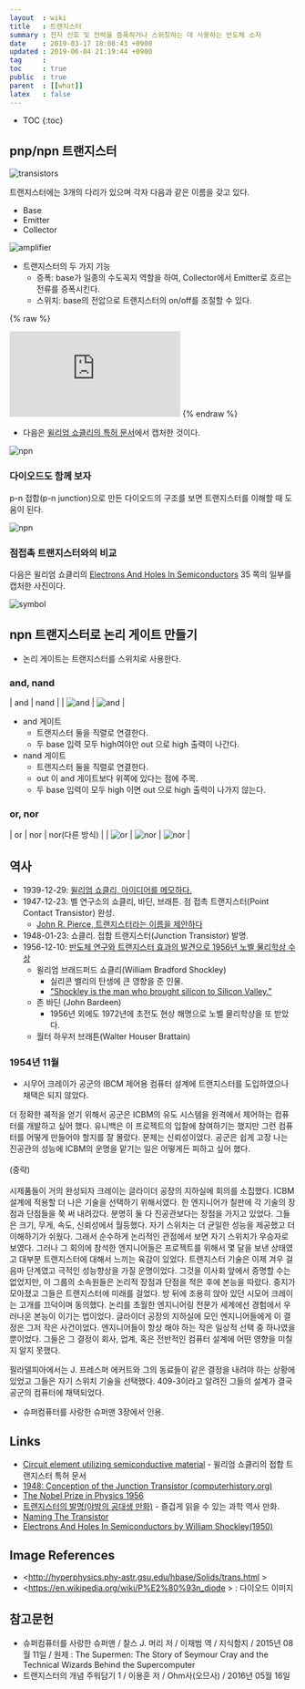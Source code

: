 ```yaml
---
layout  : wiki
title   : 트랜지스터
summary : 전자 신호 및 전력을 증폭하거나 스위칭하는 데 사용하는 반도체 소자
date    : 2019-03-17 18:08:43 +0900
updated : 2019-06-04 21:19:44 +0900
tag     : 
toc     : true
public  : true
parent  : [[what]]
latex   : false
---
```

* TOC
{:toc}

## pnp/npn 트랜지스터

![transistors](/post-img/transistor/tran1.gif)

트랜지스터에는 3개의 다리가 있으며 각자 다음과 같은 이름을 갖고 있다.

- Base
- Emitter
- Collector

![amplifier](/post-img/transistor/tran2.gif)

- 트랜지스터의 두 가지 기능
    - 증폭: base가 일종의 수도꼭지 역할을 하여, Collector에서 Emitter로 흐르는 전류를 증폭시킨다.
    - 스위치: base의 전압으로 트랜지스터의 on/off를 조절할 수 있다.

{% raw %}
<iframe src="https://www.youtube.com/embed/7ukDKVHnac4?start=0" frameborder="0" allow="accelerometer; autoplay; encrypted-media; gyroscope; picture-in-picture" allowfullscreen></iframe>
{% endraw %}

- 다음은 [윌리엄 쇼클리의 특허 문서](https://patents.google.com/patent/US2569347A/en )에서 캡처한 것이다.

![npn](/post-img/transistor/patent-npn.png)

### 다이오드도 함께 보자

p-n 접합(p-n junction)으로 만든 다이오드의 구조를 보면 트랜지스터를 이해할 때 도움이 된다.

![npn](/post-img/transistor/pn-diode.png)

### 점접촉 트랜지스터와의 비교

다음은 윌리엄 쇼클리의 [Electrons And Holes In Semiconductors](https://archive.org/details/ElectronsAndHolesInSemiconductors/page/n51 ) 35 쪽의 일부를 캡처한 사진이다.

![symbol](/post-img/transistor/1950.png)

## npn 트랜지스터로 논리 게이트 만들기

- 논리 게이트는 트랜지스터를 스위치로 사용한다.

### and, nand

| and                                   | nand                                   |
| ![and](/post-img/transistor/and4.gif) | ![and](/post-img/transistor/nand4.gif) |

* and 게이트
    * 트랜지스터 둘을 직렬로 연결한다.
    * 두 base 입력 모두 high여야만 out 으로 high 출력이 나간다.
* nand 게이트
    * 트랜지스터 둘을 직렬로 연결한다.
    * out 이 and 게이트보다 위쪽에 있다는 점에 주목.
    * 두 base 입력이 모두 high 이면 out 으로 high 출력이 나가지 않는다.

### or, nor

| or                                  | nor                                   | nor(다른 방식)                        |
| ![or](/post-img/transistor/or4.gif) | ![nor](/post-img/transistor/nor5.gif) | ![nor](/post-img/transistor/nor4.gif) |



## 역사

- 1939-12-29: [윌리엄 쇼클리, 아이디어를 메모하다.](https://www.computerhistory.org/tdih/december/29/ )
- 1947-12-23: 벨 연구소의 쇼클리, 바딘, 브래튼. 점 접촉 트랜지스터(Point Contact Transistor) 완성.
    - [John R. Pierce, 트랜지스터라는 이름을 제안하다](https://www.pbs.org/transistor/album1/pierce/naming.html )
- 1948-01-23: 쇼클리. 접합 트랜지스터(Junction Transistor) 발명.
- 1956-12-10: [반도체 연구와 트랜지스터 효과의 발견으로 1956년 노벨 물리학상 수상](https://www.nobelprize.org/prizes/physics/1956/summary/)
    - 윌리엄 브래드퍼드 쇼클리(William Bradford Shockley)
        - 실리콘 밸리의 탄생에 큰 영향을 준 인물.
        - ["Shockley is the man who brought silicon to Silicon Valley."](https://web.archive.org/web/20050404102748/http://www.stanford.edu/dept/news/pr/02/shockley1023.html)
    - 존 바딘 (John Bardeen)
        - 1956년 외에도 1972년에 초전도 현상 해명으로 노벨 물리학상을 또 받았다.
    - 월터 하우저 브래튼(Walter Houser Brattain)

### 1954년 11월

* 시무어 크레이가 공군의 IBCM 제어용 컴퓨터 설계에 트랜지스터를 도입하였으나 채택은 되지 않았다.

>
더 정확한 궤적을 얻기 위해서 공군은 ICBM의 유도 시스템을 원격에서 제어하는 컴퓨터를 개발하고 싶어 했다.
유니백은 이 프로젝트의 입찰에 참여하기는 했지만 그런 컴퓨터를 어떻게 만들어야 할지를 잘 몰랐다.
문제는 신뢰성이었다.
공군은 쉽게 고장 나는 진공관의 성능에 ICBM의 운명을 맡기는 일은 어떻게든 피하고 싶어 했다.
<br><br> (중략) <br><br>
시제품들이 거의 완성되자 크레이는 글라이더 공장의 지하실에 회의를 소집했다.
ICBM 설계에 적용할 더 나은 기술을 선택하기 위해서였다.
한 엔지니어가 칠판에 각 기술의 장점과 단점들을 쭉 써 내려갔다.
분명히 둘 다 진공관보다는 장점을 가지고 있었다.
그들은 크기, 무게, 속도, 신뢰성에서 월등했다.
자기 스위치는 더 균일한 성능을 제공했고 더 이해하기가 쉬웠다.
그래서 순수하게 논리적인 관점에서 보면 자기 스위치가 우승자로 보였다.
그러나 그 회의에 참석한 엔지니어들은 프로젝트를 위해서 몇 달을 보낸 상태였고 대부분 트랜지스터에 대해서 느끼는 육감이 있었다.
트랜지스터 기술은 이제 겨우 걸음마 단계였고 극적인 성능향상을 가질 운명이었다.
그것을 이사회 앞에서 증명할 수는 없었지만, 이 그룹의 소속원들은 논리적 장점과 단점을 적은 후에 본능을 따랐다.
중지가 모아졌고 그들은 트랜지스터에 미래를 걸었다.
방 뒤에 조용히 앉아 있던 시모어 크레이는 고개를 끄덕이며 동의했다.
논리를 초월한 엔지니어링 전문가 세계에선 경험에서 우러나온 본능이 이기는 법이었다.
글라이더 공장의 지하실에 모인 엔지니어들에게 이 결정은 그저 작은 사건이었다.
엔지니어들이 항상 해야 하는 작은 일상적 선택 중 하나였을 뿐이었다.
그들은 그 결정이 회사, 업계, 혹은 전반적인 컴퓨터 설계에 어떤 영향을 미칠지 알지 못했다.

>
필라델피아에서는 J. 프레스퍼 에커트와 그의 동료들이 같은 결정을 내려야 하는 상황에 있었고 그들은 자기 스위치 기술을 선택했다.
409-3이라고 알려진 그들의 설계가 결국 공군의 컴퓨터에 채택되었다.

* 슈퍼컴퓨터를 사랑한 슈퍼맨 3장에서 인용.




## Links

- [Circuit element utilizing semiconductive material](https://patents.google.com/patent/US2569347A/en ) - 윌리엄 쇼클리의 접합 트랜지스터 특허 문서
- [1948: Conception of the Junction Transistor (computerhistory.org)](https://www.computerhistory.org/siliconengine/conception-of-the-junction-transistor/ )
- [The Nobel Prize in Physics 1956](https://www.nobelprize.org/prizes/physics/1956/summary/ )
- [트랜지스터의 발명(야밤의 공대생 만화)](https://www.facebook.com/engineertoon/photos/pcb.484328328420694/484328051754055/?type=3&theater) - 즐겁게 읽을 수 있는 과학 역사 만화.
- [Naming The Transistor](https://www.pbs.org/transistor/album1/pierce/naming.html )
- [Electrons And Holes In Semiconductors by William Shockley(1950)](https://archive.org/details/ElectronsAndHolesInSemiconductors/page/n51 )

## Image References

- <http://hyperphysics.phy-astr.gsu.edu/hbase/Solids/trans.html >
- <https://en.wikipedia.org/wiki/P%E2%80%93n_diode > : 다이오드 이미지

## 참고문헌

* 슈퍼컴퓨터를 사랑한 슈퍼맨 / 찰스 J. 머리 저 / 이재범 역 / 지식함지 / 2015년 08월 11일 / 원제 : The Supermen: The Story of Seymour Cray and the Technical Wizards Behind the Supercomputer
* 트랜지스터의 개념 주워담기 1 / 이용훈 저 / Ohm사(오므사) / 2016년 05월 16일

